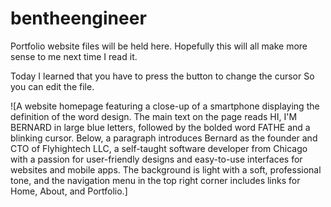 # bentheengineer

Portfolio website files will be held here. Hopefully this will all make more sense to me next time I read it. 

Today I learned that you have to press the button to change the cursor So you can edit the file. 

![A website homepage featuring a close-up of a smartphone displaying the definition of the word design. The main text on the page reads HI, I'M BERNARD in large blue letters, followed by the bolded word FATHE and a blinking cursor. Below, a paragraph introduces Bernard as the founder and CTO of Flyhightech LLC, a self-taught software developer from Chicago with a passion for user-friendly designs and easy-to-use interfaces for websites and mobile apps. The background is light with a soft, professional tone, and the navigation menu in the top right corner includes links for Home, About, and Portfolio.]
